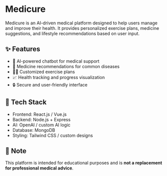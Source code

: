 # Medicure

Medicure is an AI-driven medical platform designed to help users manage and improve their health. It provides personalized exercise plans, medicine suggestions, and lifestyle recommendations based on user input.

## ✨ Features

- 🧠 AI-powered chatbot for medical support
- 💊 Medicine recommendations for common diseases
- 🏋️‍♂️ Customized exercise plans
- 📈 Health tracking and progress visualization
- 🔒 Secure and user-friendly interface

## 🚀 Tech Stack

- Frontend: React.js / Vue.js
- Backend: Node.js + Express
- AI: OpenAI / custom AI logic
- Database: MongoDB
- Styling: Tailwind CSS / custom designs

## 📌 Note

This platform is intended for educational purposes and is **not a replacement for professional medical advice**.

